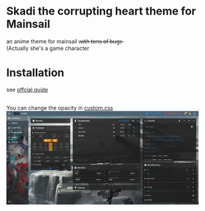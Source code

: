 # Skadi the corrupting heart theme for Mainsail
an anime theme for mainsail w̶i̶t̶h̶ ̶t̶o̶n̶s̶ ̶o̶f̶ ̶b̶u̶g̶s̶<br>
(Actually she's a game character<br>
# Installation
see [offcial guide](https://docs.mainsail.xyz/features/theming/prepare)<br><br>

You can change the opacity in [custom.css](https://github.com/C0derGeorge/arknights-skadi-mainsail-theme/blob/main/custom.css)
![screenshot](https://github.com/C0derGeorge/arknights-skadi-mainsail-theme/blob/main/screenshot.PNG)
